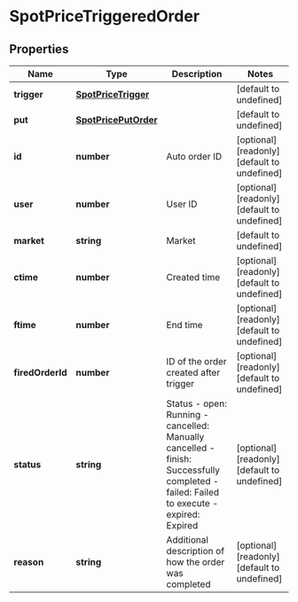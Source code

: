# SpotPriceTriggeredOrder

## Properties

Name | Type | Description | Notes
------------ | ------------- | ------------- | -------------
**trigger** | [**SpotPriceTrigger**](SpotPriceTrigger.md) |  | [default to undefined]
**put** | [**SpotPricePutOrder**](SpotPricePutOrder.md) |  | [default to undefined]
**id** | **number** | Auto order ID | [optional] [readonly] [default to undefined]
**user** | **number** | User ID | [optional] [readonly] [default to undefined]
**market** | **string** | Market | [default to undefined]
**ctime** | **number** | Created time | [optional] [readonly] [default to undefined]
**ftime** | **number** | End time | [optional] [readonly] [default to undefined]
**firedOrderId** | **number** | ID of the order created after trigger | [optional] [readonly] [default to undefined]
**status** | **string** | Status  - open: Running - cancelled: Manually cancelled - finish: Successfully completed - failed: Failed to execute - expired: Expired | [optional] [readonly] [default to undefined]
**reason** | **string** | Additional description of how the order was completed | [optional] [readonly] [default to undefined]

